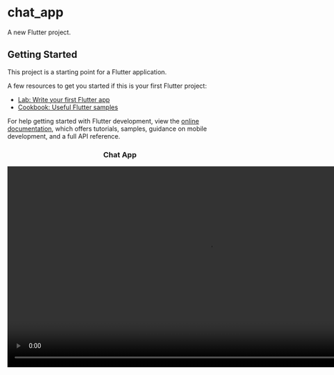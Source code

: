 # chat_app

A new Flutter project.

## Getting Started

This project is a starting point for a Flutter application.

A few resources to get you started if this is your first Flutter project:

- [Lab: Write your first Flutter app](https://docs.flutter.dev/get-started/codelab)
- [Cookbook: Useful Flutter samples](https://docs.flutter.dev/cookbook)

For help getting started with Flutter development, view the
[online documentation](https://docs.flutter.dev/), which offers tutorials,
samples, guidance on mobile development, and a full API reference.
<h3 align = "center"> Chat App</h3>
</div>
<div> 
 
  <div align = "center">
  <video height="450" src="https://github.com/user-attachments/assets/846c9721-7c76-4468-a97a-350519054587" />
</div>




